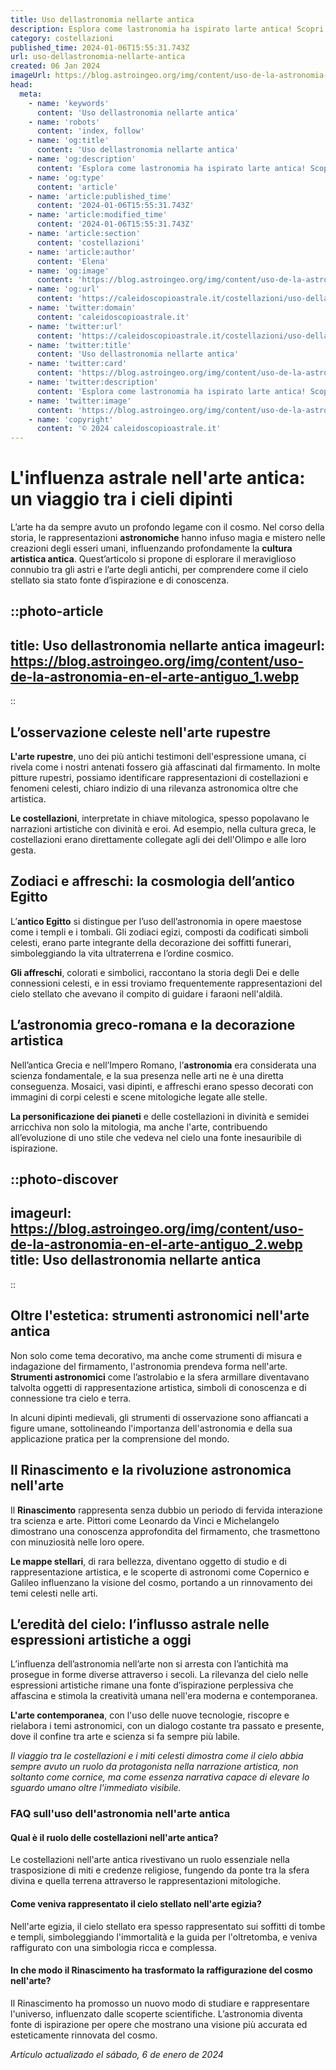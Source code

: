 ```yaml
---
title: Uso dellastronomia nellarte antica
description: Esplora come lastronomia ha ispirato larte antica! Scopri influenze celesti nellarte italiana antica con approfondimenti unici.
category: costellazioni
published_time: 2024-01-06T15:55:31.743Z
url: uso-dellastronomia-nellarte-antica
created: 06 Jan 2024
imageUrl: https://blog.astroingeo.org/img/content/uso-de-la-astronomia-en-el-arte-antiguo_1.webp
head:
  meta:
    - name: 'keywords'
      content: 'Uso dellastronomia nellarte antica'
    - name: 'robots'
      content: 'index, follow'
    - name: 'og:title'
      content: 'Uso dellastronomia nellarte antica'
    - name: 'og:description'
      content: 'Esplora come lastronomia ha ispirato larte antica! Scopri influenze celesti nellarte italiana antica con approfondimenti unici.'
    - name: 'og:type'
      content: 'article'
    - name: 'article:published_time'
      content: '2024-01-06T15:55:31.743Z'
    - name: 'article:modified_time'
      content: '2024-01-06T15:55:31.743Z'
    - name: 'article:section'
      content: 'costellazioni'
    - name: 'article:author'
      content: 'Elena'
    - name: 'og:image'
      content: 'https://blog.astroingeo.org/img/content/uso-de-la-astronomia-en-el-arte-antiguo_1.webp'
    - name: 'og:url'
      content: 'https://caleidoscopioastrale.it/costellazioni/uso-dellastronomia-nellarte-antica'
    - name: 'twitter:domain'
      content: 'caleidoscopioastrale.it'
    - name: 'twitter:url'
      content: 'https://caleidoscopioastrale.it/costellazioni/uso-dellastronomia-nellarte-antica'
    - name: 'twitter:title'
      content: 'Uso dellastronomia nellarte antica'
    - name: 'twitter:card'
      content: 'https://blog.astroingeo.org/img/content/uso-de-la-astronomia-en-el-arte-antiguo_1.webp'
    - name: 'twitter:description'
      content: 'Esplora come lastronomia ha ispirato larte antica! Scopri influenze celesti nellarte italiana antica con approfondimenti unici.'
    - name: 'twitter:image'
      content: 'https://blog.astroingeo.org/img/content/uso-de-la-astronomia-en-el-arte-antiguo_1.webp'
    - name: 'copyright'
      content: '© 2024 caleidoscopioastrale.it'
---
```

# L'influenza astrale nell'arte antica: un viaggio tra i cieli dipinti

L’arte ha da sempre avuto un profondo legame con il cosmo. Nel corso della storia, le rappresentazioni **astronomiche** hanno infuso magia e mistero nelle creazioni degli esseri umani, influenzando profondamente la **cultura artistica antica**. Quest’articolo si propone di esplorare il meraviglioso connubio tra gli astri e l’arte degli antichi, per comprendere come il cielo stellato sia stato fonte d’ispirazione e di conoscenza.

::photo-article
---
title: Uso dellastronomia nellarte antica
imageurl: https://blog.astroingeo.org/img/content/uso-de-la-astronomia-en-el-arte-antiguo_1.webp
---
::

## L’osservazione celeste nell'arte rupestre

**L'arte rupestre**, uno dei più antichi testimoni dell'espressione umana, ci rivela come i nostri antenati fossero già affascinati dal firmamento. In molte pitture rupestri, possiamo identificare rappresentazioni di costellazioni e fenomeni celesti, chiaro indizio di una rilevanza astronomica oltre che artistica. 

**Le costellazioni**, interpretate in chiave mitologica, spesso popolavano le narrazioni artistiche con divinità e eroi. Ad esempio, nella cultura greca, le costellazioni erano direttamente collegate agli dei dell'Olimpo e alle loro gesta.

## Zodiaci e affreschi: la cosmologia dell’antico Egitto

L’**antico Egitto** si distingue per l’uso dell’astronomia in opere maestose come i templi e i tombali. Gli zodiaci egizi, composti da codificati simboli celesti, erano parte integrante della decorazione dei soffitti funerari, simboleggiando la vita ultraterrena e l’ordine cosmico.

**Gli affreschi**, colorati e simbolici, raccontano la storia degli Dei e delle connessioni celesti, e in essi troviamo frequentemente rappresentazioni del cielo stellato che avevano il compito di guidare i faraoni nell'aldilà.

## L’astronomia greco-romana e la decorazione artistica

Nell’antica Grecia e nell’Impero Romano, l’**astronomia** era considerata una scienza fondamentale, e la sua presenza nelle arti ne è una diretta conseguenza. Mosaici, vasi dipinti, e affreschi erano spesso decorati con immagini di corpi celesti e scene mitologiche legate alle stelle.

**La personificazione dei pianeti** e delle costellazioni in divinità e semidei arricchiva non solo la mitologia, ma anche l'arte, contribuendo all’evoluzione di uno stile che vedeva nel cielo una fonte inesauribile di ispirazione. 

::photo-discover
---
imageurl: https://blog.astroingeo.org/img/content/uso-de-la-astronomia-en-el-arte-antiguo_2.webp
title: Uso dellastronomia nellarte antica
---
::

## Oltre l'estetica: strumenti astronomici nell'arte antica

Non solo come tema decorativo, ma anche come strumenti di misura e indagazione del firmamento, l'astronomia prendeva forma nell'arte. **Strumenti astronomici** come l’astrolabio e la sfera armillare diventavano talvolta oggetti di rappresentazione artistica, simboli di conoscenza e di connessione tra cielo e terra.

In alcuni dipinti medievali, gli strumenti di osservazione sono affiancati a figure umane, sottolineando l'importanza dell'astronomia e della sua applicazione pratica per la comprensione del mondo.

## Il Rinascimento e la rivoluzione astronomica nell'arte

Il **Rinascimento** rappresenta senza dubbio un periodo di fervida interazione tra scienza e arte. Pittori come Leonardo da Vinci e Michelangelo dimostrano una conoscenza approfondita del firmamento, che trasmettono con minuziosità nelle loro opere.

**Le mappe stellari**, di rara bellezza, diventano oggetto di studio e di rappresentazione artistica, e le scoperte di astronomi come Copernico e Galileo influenzano la visione del cosmo, portando a un rinnovamento dei temi celesti nelle arti.

## L’eredità del cielo: l’influsso astrale nelle espressioni artistiche a oggi

L’influenza dell’astronomia nell’arte non si arresta con l’antichità ma prosegue in forme diverse attraverso i secoli. La rilevanza del cielo nelle espressioni artistiche rimane una fonte d’ispirazione perplessiva che affascina e stimola la creatività umana nell'era moderna e contemporanea.

**L'arte contemporanea**, con l'uso delle nuove tecnologie, riscopre e rielabora i temi astronomici, con un dialogo costante tra passato e presente, dove il confine tra arte e scienza si fa sempre più labile.

_Il viaggio tra le costellazioni e i miti celesti dimostra come il cielo abbia sempre avuto un ruolo da protagonista nella narrazione artistica, non soltanto come cornice, ma come essenza narrativa capace di elevare lo sguardo umano oltre l'immediato visibile._

### FAQ sull'uso dell'astronomia nell'arte antica

#### Qual è il ruolo delle costellazioni nell'arte antica?
Le costellazioni nell'arte antica rivestivano un ruolo essenziale nella trasposizione di miti e credenze religiose, fungendo da ponte tra la sfera divina e quella terrena attraverso le rappresentazioni mitologiche.

#### Come veniva rappresentato il cielo stellato nell'arte egizia?
Nell'arte egizia, il cielo stellato era spesso rappresentato sui soffitti di tombe e templi, simboleggiando l'immortalità e la guida per l'oltretomba, e veniva raffigurato con una simbologia ricca e complessa.

#### In che modo il Rinascimento ha trasformato la raffigurazione del cosmo nell'arte?
Il Rinascimento ha promosso un nuovo modo di studiare e rappresentare l'universo, influenzato dalle scoperte scientifiche. L’astronomia diventa fonte di ispirazione per opere che mostrano una visione più accurata ed esteticamente rinnovata del cosmo.

_Artículo actualizado el sábado, 6 de enero de 2024_